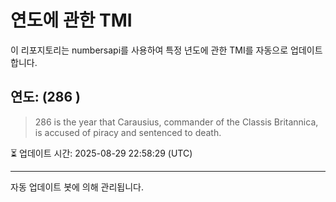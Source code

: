 
# 연도에 관한 TMI

이 리포지토리는 numbersapi를 사용하여 특정 년도에 관한 TMI를 자동으로 업데이트합니다.

## 연도: (286 )
> 286 is the year that Carausius, commander of the Classis Britannica, is accused of piracy and sentenced to death.

⏳ 업데이트 시간: 2025-08-29 22:58:29 (UTC)

---
자동 업데이트 봇에 의해 관리됩니다.
